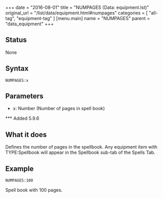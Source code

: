 +++
date = "2016-08-01"
title = "NUMPAGES (Data: equipment.lst)"
original_url = "/list/data/equipment.html#numpages"
categories = [ "all-tag", "equipment-tag" ]
[menu.main]
    name = "NUMPAGES"
    parent = "data_equipment"
+++

## Status

None

## Syntax

`NUMPAGES:x`

## Parameters

-   x: Number (Number of pages in spell book)



<span id="numpages"></span> \*\*\* Added 5.9.6

What it does
------------

Defines the number of pages in the spellbook. Any equipment item with
TYPE:Spellbook will appear in the Spellbook sub-tab of the Spells Tab.

Example
-------

`NUMPAGES:100`

Spell book with 100 pages.

